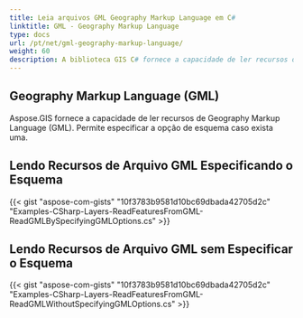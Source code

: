 ```yaml
---
title: Leia arquivos GML Geography Markup Language em C#
linktitle: GML - Geography Markup Language
type: docs
url: /pt/net/gml-geography-markup-language/
weight: 60
description: A biblioteca GIS C# fornece a capacidade de ler recursos de arquivos Geography Markup Language GML e permite especificar a opção de esquema caso exista um.
---
```


## **Geography Markup Language (GML)**
Aspose.GIS fornece a capacidade de ler recursos de Geography Markup Language (GML). Permite especificar a opção de esquema caso exista uma.
## **Lendo Recursos de Arquivo GML Especificando o Esquema**
{{< gist "aspose-com-gists" "10f3783b9581d10bc69dbada42705d2c" "Examples-CSharp-Layers-ReadFeaturesFromGML-ReadGMLBySpecifyingGMLOptions.cs" >}}
## **Lendo Recursos de Arquivo GML sem Especificar o Esquema**
{{< gist "aspose-com-gists" "10f3783b9581d10bc69dbada42705d2c" "Examples-CSharp-Layers-ReadFeaturesFromGML-ReadGMLWithoutSpecifyingGMLOptions.cs" >}}
